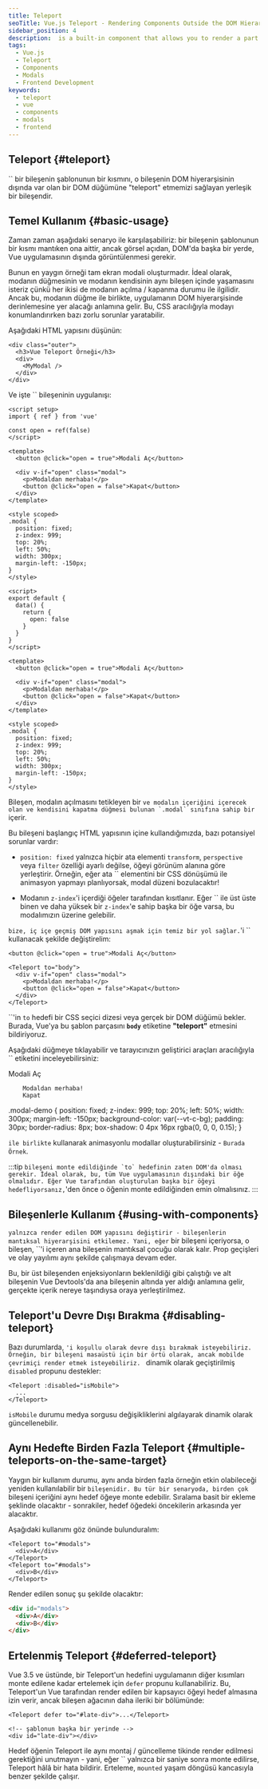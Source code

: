 ```yaml
---
title: Teleport
seoTitle: Vue.js Teleport - Rendering Components Outside the DOM Hierarchy
sidebar_position: 4
description:  is a built-in component that allows you to render a part of a components template outside of its DOM hierarchy. This article explores its usage, examples, and best practices.
tags: 
  - Vue.js
  - Teleport
  - Components
  - Modals
  - Frontend Development
keywords: 
  - teleport
  - vue
  - components
  - modals
  - frontend
---
```

## Teleport {#teleport}



`` bir bileşenin şablonunun bir kısmını, o bileşenin DOM hiyerarşisinin dışında var olan bir DOM düğümüne "teleport" etmemizi sağlayan yerleşik bir bileşendir.

## Temel Kullanım {#basic-usage}

Zaman zaman aşağıdaki senaryo ile karşılaşabiliriz: bir bileşenin şablonunun bir kısmı mantıken ona aittir, ancak görsel açıdan, DOM'da başka bir yerde, Vue uygulamasının dışında görüntülenmesi gerekir.

Bunun en yaygın örneği tam ekran modali oluşturmadır. İdeal olarak, modanın düğmesinin ve modanın kendisinin aynı bileşen içinde yaşamasını isteriz çünkü her ikisi de modanın açılma / kapanma durumu ile ilgilidir. Ancak bu, modanın düğme ile birlikte, uygulamanın DOM hiyerarşisinde derinlemesine yer alacağı anlamına gelir. Bu, CSS aracılığıyla modayı konumlandırırken bazı zorlu sorunlar yaratabilir.

Aşağıdaki HTML yapısını düşünün:

```vue-html
<div class="outer">
  <h3>Vue Teleport Örneği</h3>
  <div>
    <MyModal />
  </div>
</div>
```

Ve işte `` bileşeninin uygulanışı:



```vue
<script setup>
import { ref } from 'vue'

const open = ref(false)
</script>

<template>
  <button @click="open = true">Modali Aç</button>

  <div v-if="open" class="modal">
    <p>Modaldan merhaba!</p>
    <button @click="open = false">Kapat</button>
  </div>
</template>

<style scoped>
.modal {
  position: fixed;
  z-index: 999;
  top: 20%;
  left: 50%;
  width: 300px;
  margin-left: -150px;
}
</style>
```




```vue
<script>
export default {
  data() {
    return {
      open: false
    }
  }
}
</script>

<template>
  <button @click="open = true">Modali Aç</button>

  <div v-if="open" class="modal">
    <p>Modaldan merhaba!</p>
    <button @click="open = false">Kapat</button>
  </div>
</template>

<style scoped>
.modal {
  position: fixed;
  z-index: 999;
  top: 20%;
  left: 50%;
  width: 300px;
  margin-left: -150px;
}
</style>
```



Bileşen, modalın açılmasını tetikleyen bir `` ve modalın içeriğini içerecek olan ve kendisini kapatma düğmesi bulunan `.modal` sınıfına sahip bir `` içerir.

Bu bileşeni başlangıç HTML yapısının içine kullandığımızda, bazı potansiyel sorunlar vardır:

- `position: fixed` yalnızca hiçbir ata elementi `transform`, `perspective` veya `filter` özelliği ayarlı değilse, öğeyi görünüm alanına göre yerleştirir. Örneğin, eğer ata `` elementini bir CSS dönüşümü ile animasyon yapmayı planlıyorsak, modal düzeni bozulacaktır!

- Modanın `z-index`'i içerdiği öğeler tarafından kısıtlanır. Eğer `` ile üst üste binen ve daha yüksek bir `z-index`'e sahip başka bir öğe varsa, bu modalımızın üzerine gelebilir.

`` bize, iç içe geçmiş DOM yapısını aşmak için temiz bir yol sağlar. ``'i `` kullanacak şekilde değiştirelim:

```vue-html{3,8}
<button @click="open = true">Modali Aç</button>

<Teleport to="body">
  <div v-if="open" class="modal">
    <p>Modaldan merhaba!</p>
    <button @click="open = false">Kapat</button>
  </div>
</Teleport>
```

``'in `to` hedefi bir CSS seçici dizesi veya gerçek bir DOM düğümü bekler. Burada, Vue'ya bu şablon parçasını **`body`** etiketine **"teleport"** etmesini bildiriyoruz.

Aşağıdaki düğmeye tıklayabilir ve tarayıcınızın geliştirici araçları aracılığıyla `` etiketini inceleyebilirsiniz:


  Modali Aç
  
    
      
        Modaldan merhaba!
        Kapat
      
    
  



.modal-demo {
  position: fixed;
  z-index: 999;
  top: 20%;
  left: 50%;
  width: 300px;
  margin-left: -150px;
  background-color: var(--vt-c-bg);
  padding: 30px;
  border-radius: 8px;
  box-shadow: 0 4px 16px rgba(0, 0, 0, 0.15);
}


`` ile birlikte `` kullanarak animasyonlu modallar oluşturabilirsiniz - `Burada Örnek`.

:::tip
`` bileşeni monte edildiğinde `to` hedefinin zaten DOM'da olması gerekir. İdeal olarak, bu, tüm Vue uygulamasının dışındaki bir öğe olmalıdır. Eğer Vue tarafından oluşturulan başka bir öğeyi hedefliyorsanız, ``'den önce o öğenin monte edildiğinden emin olmalısınız.
:::

## Bileşenlerle Kullanım {#using-with-components}

`` yalnızca render edilen DOM yapısını değiştirir - bileşenlerin mantıksal hiyerarşisini etkilemez. Yani, eğer `` bir bileşeni içeriyorsa, o bileşen, ``'i içeren ana bileşenin mantıksal çocuğu olarak kalır. Prop geçişleri ve olay yayılımı aynı şekilde çalışmaya devam eder.

Bu, bir üst bileşenden enjeksiyonların beklenildiği gibi çalıştığı ve alt bileşenin Vue Devtools'da ana bileşenin altında yer aldığı anlamına gelir, gerçekte içerik nereye taşındıysa oraya yerleştirilmez.

## Teleport'u Devre Dışı Bırakma {#disabling-teleport}

Bazı durumlarda, ``'i koşullu olarak devre dışı bırakmak isteyebiliriz. Örneğin, bir bileşeni masaüstü için bir örtü olarak, ancak mobilde çevrimiçi render etmek isteyebiliriz. `` dinamik olarak geçiştirilmiş `disabled` propunu destekler:

```vue-html
<Teleport :disabled="isMobile">
  ...
</Teleport>
```

`isMobile` durumu medya sorgusu değişikliklerini algılayarak dinamik olarak güncellenebilir.

## Aynı Hedefte Birden Fazla Teleport {#multiple-teleports-on-the-same-target}

Yaygın bir kullanım durumu, aynı anda birden fazla örneğin etkin olabileceği yeniden kullanılabilir bir `` bileşenidir. Bu tür bir senaryoda, birden çok `` bileşeni içeriğini aynı hedef öğeye monte edebilir. Sıralama basit bir ekleme şeklinde olacaktır - sonrakiler, hedef öğedeki öncekilerin arkasında yer alacaktır.

Aşağıdaki kullanımı göz önünde bulunduralım:

```vue-html
<Teleport to="#modals">
  <div>A</div>
</Teleport>
<Teleport to="#modals">
  <div>B</div>
</Teleport>
```

Render edilen sonuç şu şekilde olacaktır:

```html
<div id="modals">
  <div>A</div>
  <div>B</div>
</div>
```

## Ertelenmiş Teleport  {#deferred-teleport}

Vue 3.5 ve üstünde, bir Teleport'un hedefini uygulamanın diğer kısımları monte edilene kadar ertelemek için `defer` propunu kullanabiliriz. Bu, Teleport'un Vue tarafından render edilen bir kapsayıcı öğeyi hedef almasına izin verir, ancak bileşen ağacının daha ileriki bir bölümünde:

```vue-html
<Teleport defer to="#late-div">...</Teleport>

<!-- şablonun başka bir yerinde -->
<div id="late-div"></div>
```

Hedef öğenin Teleport ile aynı montaj / güncelleme tikinde render edilmesi gerektiğini unutmayın - yani, eğer `` yalnızca bir saniye sonra monte edilirse, Teleport hâlâ bir hata bildirir. Erteleme, `mounted` yaşam döngüsü kancasıyla benzer şekilde çalışır.